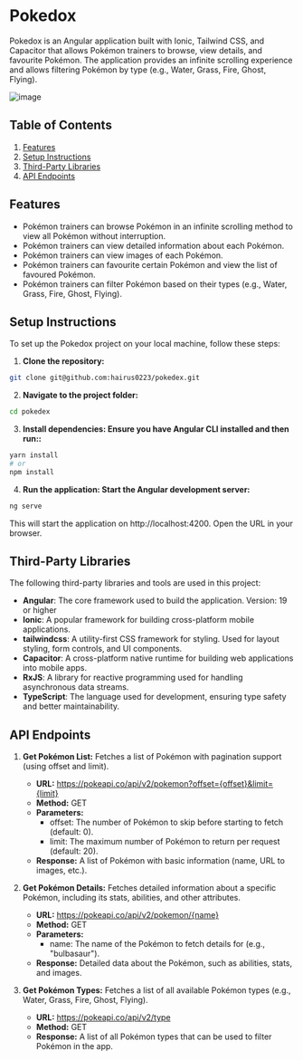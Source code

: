 # Pokedox

Pokedox is an Angular application built with Ionic, Tailwind CSS, and Capacitor that allows Pokémon trainers to browse, view details, and favourite Pokémon. The application provides an infinite scrolling experience and allows filtering Pokémon by type (e.g., Water, Grass, Fire, Ghost, Flying).

![image](https://github.com/user-attachments/assets/ac1d0ad9-2689-47d3-a0d0-5df7b91cdb36)

## Table of Contents

1. [Features](#features)
2. [Setup Instructions](#setup-instructions)
3. [Third-Party Libraries](#third-party-libraries)
4. [API Endpoints](#api-endpoints)

## Features

- Pokémon trainers can browse Pokémon in an infinite scrolling method to view all Pokémon without interruption.
- Pokémon trainers can view detailed information about each Pokémon.
- Pokémon trainers can view images of each Pokémon.
- Pokémon trainers can favourite certain Pokémon and view the list of favoured Pokémon.
- Pokémon trainers can filter Pokémon based on their types (e.g., Water, Grass, Fire, Ghost, Flying).

## Setup Instructions

To set up the Pokedox project on your local machine, follow these steps:

1. **Clone the repository:**

```bash
git clone git@github.com:hairus0223/pokedex.git
```

2. **Navigate to the project folder:**

```bash
cd pokedex
```

3. **Install dependencies: Ensure you have Angular CLI installed and then run::**

```bash
yarn install
# or
npm install
```

4. **Run the application: Start the Angular development server:**

```bash
ng serve
```

This will start the application on http://localhost:4200. Open the URL in your browser.

## Third-Party Libraries

The following third-party libraries and tools are used in this project:

- **Angular**: The core framework used to build the application.
  Version: 19 or higher
- **Ionic**: A popular framework for building cross-platform mobile applications.
- **tailwindcss**: A utility-first CSS framework for styling. Used for layout styling, form controls, and UI components.
- **Capacitor**: A cross-platform native runtime for building web applications into mobile apps.
- **RxJS**: A library for reactive programming used for handling asynchronous data streams.
- **TypeScript**: The language used for development, ensuring type safety and better maintainability.

## API Endpoints

1. **Get Pokémon List:**
   Fetches a list of Pokémon with pagination support (using offset and limit).

   - **URL:** https://pokeapi.co/api/v2/pokemon?offset={offset}&limit={limit}
   - **Method:** GET
   - **Parameters:**
     - offset: The number of Pokémon to skip before starting to fetch (default: 0).
     - limit: The maximum number of Pokémon to return per request (default: 20).
   - **Response:** A list of Pokémon with basic information (name, URL to images, etc.).

2. **Get Pokémon Details:**
   Fetches detailed information about a specific Pokémon, including its stats, abilities, and other attributes.

   - **URL:** https://pokeapi.co/api/v2/pokemon/{name}
   - **Method:** GET
   - **Parameters:**
     - name: The name of the Pokémon to fetch details for (e.g., "bulbasaur").
   - **Response:** Detailed data about the Pokémon, such as abilities, stats, and images.

3. **Get Pokémon Types:**
   Fetches a list of all available Pokémon types (e.g., Water, Grass, Fire, Ghost, Flying).

   - **URL:** https://pokeapi.co/api/v2/type
   - **Method:** GET
   - **Response:** A list of all Pokémon types that can be used to filter Pokémon in the app.
